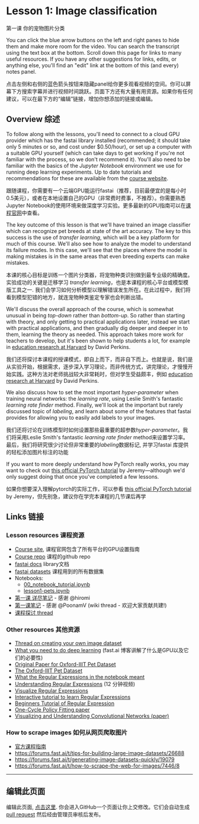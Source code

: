 # Lesson 1: Image classification
第一课 你的宠物图片分类

You can click the blue arrow buttons on the left and right panes to hide them and make more room for the video. You can search the transcript using the text box at the bottom. Scroll down this page for links to many useful resources. If you have any other suggestions for links, edits, or anything else, you'll find an "edit" link at the bottom of this (and every) notes panel.

点击左侧和右侧的蓝色箭头按钮来隐藏panel给你更多观看视频的空间。你可以屏幕下方搜索字幕并进行视频时间跳跃。页面下方还有大量有用资源。如果你有任何建议，可以在最下方的“编辑”链接，增加你想添加的链接或编辑。

## Overview 综述

To follow along with the lessons, you'll need to connect to a cloud GPU provider which has the fastai library installed (recommended; it should take only 5 minutes or so, and cost under $0.50/hour), or set up a computer with a suitable GPU yourself (which can take days to get working if you're not familiar with the process, so we don't recommend it). You'll also need to be familiar with the basics of the *Jupyter Notebook* environment we use for running deep learning experiments. Up to date tutorials and recommendations for these are available from the [course website](https://course.fast.ai).

跟随课程，你需要有一个云端GPU能运行fastai（推荐，目前最便宜的是每小时0.5美元），或者在本地设置自己的GPU（非常费时费事，不推荐）。你需要熟悉Jupyter Notebook的使用环境来做深度学习实验。更多最新的GPU指南可以在[课程官网](https://course.fast.ai)中查看。

The key outcome of this lesson is that we'll have trained an image classifier which can recognize pet breeds at state of the art accuracy. The key to this success is the use of *transfer learning*, which will be a key platform for much of this course. We'll also see how to analyze the model to understand its failure modes. In this case, we'll see that the places where the model is making mistakes is in the same areas that even breeding experts can make mistakes.

本课的核心目标是训练一个图片分类器，将宠物种类识别做到最专业级的精确度。实验成功的关键是迁移学习 *transfer learning*，也是本课程的核心平台或模型模版工具之一. 我们会学习如何分析模型以理解错误发生所在。在此过程中，我们将看到模型犯错的地方，就连宠物种类鉴定专家也会判断出错。

We'll discuss the overall approach of the course, which is somewhat unusual in being *top-down* rather than *bottom-up*. So rather than starting with theory, and only getting to practical applications later, instead we start with practical applications, and then gradually dig deeper and deeper in to them, learning the theory as needed. This approach takes more work for teachers to develop, but it's been shown to help students a lot, for example in [education research at Harvard](https://www.gse.harvard.edu/news/uk/09/01/education-bat-seven-principles-educators) by David Perkins.

我们还将探讨本课程的授课模式，即自上而下，而非自下而上。也就是说，我们是从实验开始，根据需求，逐步深入学习理论，而非传统方式，讲完理论，才慢慢开始实践。这种方法对老师挑战较大非常耗时，但对学生受益颇丰，例如 [education research at Harvard](https://www.gse.harvard.edu/news/uk/09/01/education-bat-seven-principles-educators) by David Perkins.

We also discuss how to set the most important *hyper-parameter* when training neural networks: the *learning rate*, using Leslie Smith's fantastic *learning rate finder* method. Finally, we'll look at the important but rarely discussed topic of *labeling*, and learn about some of the features that fastai provides for allowing you to easily add labels to your images.

我们还将讨论在训练模型时如何设置那些最重要的超参数*hyper-parameter*。我们将采用Leslie Smith's fantastic *learning rate finder* method来设置学习率。最后，我们将研究很少讨论但非常重要的*labeling*数据标记, 并学习fastai 库提供的轻松添加图片标注的功能

If you want to more deeply understand how PyTorch really works, you may want to check out [this official PyTorch tutorial](https://pytorch.org/tutorials/beginner/nn_tutorial.html) by Jeremy&mdash;although we'd only suggest doing that once you've completed a few lessons.

如果你想要深入理解pytorch的实际工作，可以参看 [this official PyTorch tutorial](https://pytorch.org/tutorials/beginner/nn_tutorial.html) by Jeremy，但先别急，建议你在学完本课程的几节课后再学

## 




## Links 链接

### Lesson resources 课程资源

- [Course site](https://course.fast.ai), 课程官网包含了所有平台的GPU设置指南
- [Course repo](https://github.com/fastai/course-v3) 课程的github repo
- [fastai docs](http://docs.fast.ai) library文档
- [fastai datasets](https://course.fast.ai/datasets) 课程用到的所有数据集
- Notebooks:
  - [00_notebook_tutorial.ipynb](https://nbviewer.jupyter.org/github/fastai/course-v3/blob/master/nbs/dl1/00_notebook_tutorial.ipynb)
  - [lesson1-pets.ipynb](https://github.com/fastai/course-v3/blob/master/nbs/dl1/lesson1-pets.ipynb)
- [第一课 详尽笔记](https://github.com/hiromis/notes/blob/master/Lesson1.md) - 感谢 @hiromi
- [第一课笔记](https://forums.fast.ai/t/deep-learning-lesson-1-notes/27748) - 感谢 @PoonamV (wiki thread - 欢迎大家贡献共建!)
- [课程探讨 thread](https://forums.fast.ai/t/lesson-1-discussion/27332)

### Other resources 其他资源

- [Thread on creating your own image dataset](https://forums.fast.ai/t/tips-for-building-large-image-datasets/26688)
- [What you need to do deep learning](http://www.fast.ai/2017/11/16/what-you-need/) (fast.ai 博客讲解了什么是GPU以及它们的必要性)
- [Original Paper for Oxford-IIIT Pet Dataset](http://www.robots.ox.ac.uk/~vgg/publications/2012/parkhi12a/parkhi12a.pdf)
- [The Oxford-IIIT Pet Dataset ](http://www.robots.ox.ac.uk/~vgg/data/pets/)
- [What the Regular Expressions in the notebook meant](https://medium.com/@youknowjamest/parsing-file-names-using-regular-expressions-3e85d64deb69)
- [Understanding Regular Expressions](https://youtu.be/DRR9fOXkfRE) (12 分钟视频)
- [Visualize Regular Expressions](https://regexr.com/)
- [Interactive tutorial to learn Regular Expressions](https://regexone.com)
- [Beginners Tutorial of Regular Expression](https://www.analyticsvidhya.com/blog/2015/06/regular-expression-python/)
- [One-Cycle Policy Fitting paper](https://arxiv.org/abs/1803.09820)
- [Visualizing and Understanding Convolutional Networks (paper)](https://arxiv.org/abs/1311.2901)

### How to scrape images 如何从网页爬取图片

- [官方课程指南](https://github.com/fastai/course-v3/blob/master/nbs/dl1/lesson2-download.ipynb)
- https://forums.fast.ai/t/tips-for-building-large-image-datasets/26688
- https://forums.fast.ai/t/generating-image-datasets-quickly/19079
- https://forums.fast.ai/t/how-to-scrape-the-web-for-images/7446/8

---

## 编辑此页面

编辑此页面, [点击这里](https://github.com/fastai/course-v3/edit/master/files/dl-2019/notes/notes-1-1.md). 你会进入GitHub一个页面让你上交修改。它们会自动生成 [pull request](https://help.github.com/articles/about-pull-requests/) 然后经由管理员审核后发布。
